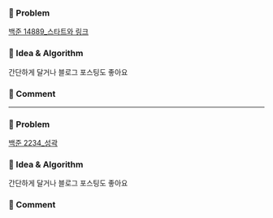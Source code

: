 ### 📕 Problem

[백준 14889_스타트와 링크](https://www.acmicpc.net/problem/14889)  

### 📗 Idea & Algorithm

간단하게 달거나 블로그 포스팅도 좋아요

### 📘 Comment

---

### 📕 Problem

[백준 2234_성곽](https://www.acmicpc.net/problem/2234)  

### 📗 Idea & Algorithm

간단하게 달거나 블로그 포스팅도 좋아요

### 📘 Comment
